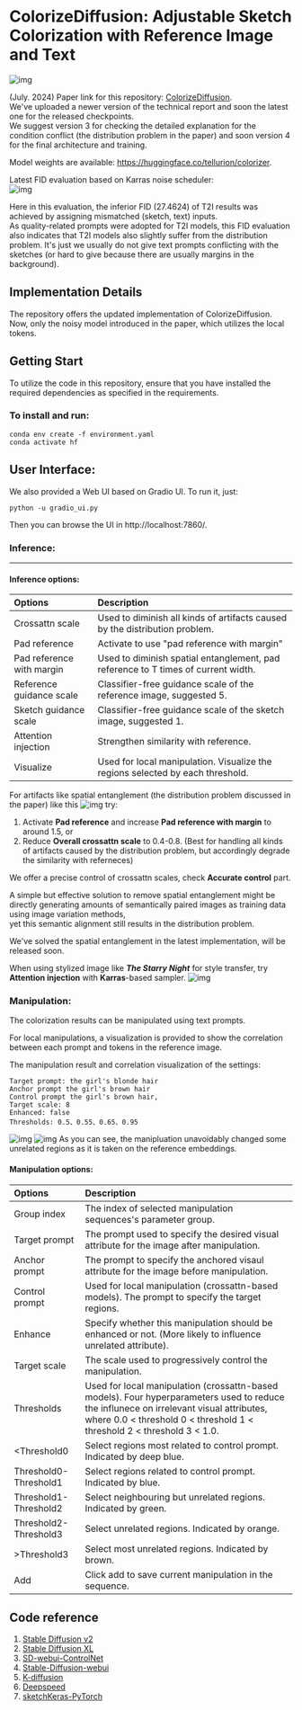 # ColorizeDiffusion: Adjustable Sketch Colorization with Reference Image and Text

![img](assets/teaser.png)

(July. 2024) 
Paper link for this repository: [ColorizeDiffusion](https://arxiv.org/abs/2401.01456).  
We've uploaded a newer version of the technical report and soon the latest one for the released checkpoints.  
We suggest version 3 for checking the detailed explanation for the condition conflict (the distribution problem in the paper) and soon version 4 for the final architecture and training.

Model weights are available: https://huggingface.co/tellurion/colorizer.

Latest FID evaluation based on Karras noise scheduler:  
![img](assets/fid.png)

Here in this evaluation, the inferior FID (27.4624) of T2I results was achieved by assigning mismatched (sketch, text) inputs.  
As quality-related prompts were adopted for T2I models, this FID evaluation also indicates that T2I models also slightly suffer from the distribution problem.
It's just we usually do not give text prompts conflicting with the sketches (or hard to give because there are usually margins in the background).

## Implementation Details
The repository offers the updated implementation of ColorizeDiffusion.  
Now, only the noisy model introduced in the paper, which utilizes the local tokens.

## Getting Start
To utilize the code in this repository, ensure that you have installed the required dependencies as specified in the requirements.

### To install and run:
```shell
conda env create -f environment.yaml
conda activate hf
```

## User Interface:
We also provided a Web UI based on Gradio UI. To run it, just:
```shell
python -u gradio_ui.py
```
Then you can browse the UI in http://localhost:7860/.

### Inference:
-------------------------------------------------------------------------------------------
#### Inference options:
| Options                   | Description                                                                       |
|:--------------------------|:----------------------------------------------------------------------------------|
| Crossattn scale           | Used to diminish all kinds of artifacts caused by the distribution problem.       |
| Pad reference             | Activate to use "pad reference with margin"                                       |
| Pad reference with margin | Used to diminish spatial entanglement, pad reference to T times of current width. |
| Reference guidance scale  | Classifier-free guidance scale of the reference image, suggested 5.               |
| Sketch guidance scale     | Classifier-free guidance scale of the sketch image, suggested 1.                  |
| Attention injection       | Strengthen similarity with reference.                                             |
| Visualize                 | Used for local manipulation. Visualize the regions selected by each threshold.    |

For artifacts like spatial entanglement (the distribution problem discussed in the paper) like this
![img](assets/entanglement.png)
try:
1. Activate **Pad reference** and increase **Pad reference with margin** to around 1.5, or
2. Reduce **Overall crossattn scale** to 0.4-0.8. (Best for handling all kinds of artifacts caused by the distribution problem, but accordingly degrade the similarity with referneces)

We offer a precise control of crossattn scales, check **Accurate control** part. 

A simple but effective solution to remove spatial entanglement might be directly generating amounts of semantically paired images as training data using image variation methods,   
yet this semantic alignment still results in the distribution problem.

We've solved the spatial entanglement in the latest implementation, will be released soon.

When using stylized image like ***The Starry Night*** for style transfer, try **Attention injection** with **Karras**-based sampler.
![img](assets/style%20transfer.png)

### Manipulation:
The colorization results can be manipulated using text prompts.

For local manipulations, a visualization is provided to show the correlation between each prompt and tokens in the reference image.


The manipulation result and correlation visualization of the settings:
    
    Target prompt: the girl's blonde hair
    Anchor prompt the girl's brown hair
    Control prompt the girl's brown hair, 
    Target scale: 8
    Enhanced: false
    Thresholds: 0.5、0.55、0.65、0.95

![img](assets/preview1.png)
![img](assets/preview2.png)
As you can see, the manipluation unavoidably changed some unrelated regions as it is taken on the reference embeddings.

#### Manipulation options:
| Options                   | Description                                                                                                                                                                                                       |
| :-----                    |:------------------------------------------------------------------------------------------------------------------------------------------------------------------------------------------------------------------|
| Group index               | The index of selected manipulation sequences's parameter group.                                                                                                                                                   |
| Target prompt             | The prompt used to specify the desired visual attribute for the image after manipulation.                                                                                                                         |
| Anchor prompt             | The prompt to specify the anchored visaul attribute for the image before manipulation.                                                                                                                            |
| Control prompt            | Used for local manipulation (crossattn-based models). The prompt to specify the target regions.                                                                                                                   |
| Enhance                   | Specify whether this manipulation should be enhanced or not. (More likely to influence unrelated attribute).                                                                                                      |
| Target scale              | The scale used to progressively control the manipulation.                                                                                                                                                         |
| Thresholds                | Used for local manipulation (crossattn-based models). Four hyperparameters used to reduce the influnece on irrelevant visual attributes, where 0.0 < threshold 0 < threshold 1 < threshold 2 < threshold 3 < 1.0. |
| \<Threshold0 				| Select regions most related to control prompt. Indicated by deep blue.                                                                                                                                            |
| Threshold0-Threshold1     | Select regions related to control prompt. Indicated by blue.                                                                                                                                                      |
| Threshold1-Threshold2		| Select neighbouring but unrelated regions. Indicated by green.                                                                                                                                                    |
| Threshold2-Threshold3		| Select unrelated regions. Indicated by orange.                                                                                                                                                                    |
| \>Threshold3				| Select most unrelated regions. Indicated by brown.                                                                                                                                                                |
|Add| Click add to save current manipulation in the sequence.        

## Code reference
1. [Stable Diffusion v2](https://github.com/Stability-AI/stablediffusion)
2. [Stable Diffusion XL](https://github.com/Stability-AI/generative-models)
3. [SD-webui-ControlNet](https://github.com/Mikubill/sd-webui-controlnet)
4. [Stable-Diffusion-webui](https://github.com/AUTOMATIC1111/stable-diffusion-webui)
5. [K-diffusion](https://github.com/crowsonkb/k-diffusion)
6. [Deepspeed](https://github.com/microsoft/DeepSpeed)
7. [sketchKeras-PyTorch](https://github.com/higumax/sketchKeras-pytorch)

